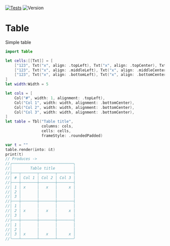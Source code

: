 [![Tests](https://github.com/gallinapassus/Table/actions/workflows/table-ci.yml/badge.svg)](https://github.com/gallinapassus/Table/actions/workflows/table-ci.yml)
![Version](https://img.shields.io/static/v1?label=Version&message=0.0.4&color=green)

# Table
Simple table

```swift
import Table

let cells:[[Txt]] = [
    ["123", Txt("x", align: .topLeft), Txt("x", align: .topCenter), Txt("x", align: .topRight)],
    ["123", Txt("x", align: .middleLeft), Txt("x", align: .middleCenter), Txt("x", align: .middleRight)],
    ["123", Txt("x", align: .bottomLeft), Txt("x", align: .bottomCenter), Txt("x", align: .bottomRight)],
]
let width:Width = 5

let cols = [
    Col("#", width: 1, alignment: .topLeft),
    Col("Col 1", width: width, alignment: .bottomCenter),
    Col("Col 2", width: width, alignment: .bottomCenter),
    Col("Col 3", width: width, alignment: .bottomCenter),
]
let table = Tbl("Table title",
                columns: cols,
                cells: cells,
                frameStyle: .roundedPadded)

var t = ""
table.render(into: &t)
print(t)
// Produces ->
//╭───────────────────────────╮
//│        Table title        │
//├───┬───────┬───────┬───────┤
//│ # │ Col 1 │ Col 2 │ Col 3 │
//├───┼───────┼───────┼───────┤
//│ 1 │ x     │   x   │     x │
//│ 2 │       │       │       │
//│ 3 │       │       │       │
//├───┼───────┼───────┼───────┤
//│ 1 │       │       │       │
//│ 2 │ x     │   x   │     x │
//│ 3 │       │       │       │
//├───┼───────┼───────┼───────┤
//│ 1 │       │       │       │
//│ 2 │       │       │       │
//│ 3 │ x     │   x   │     x │
//╰───┴───────┴───────┴───────╯
```
